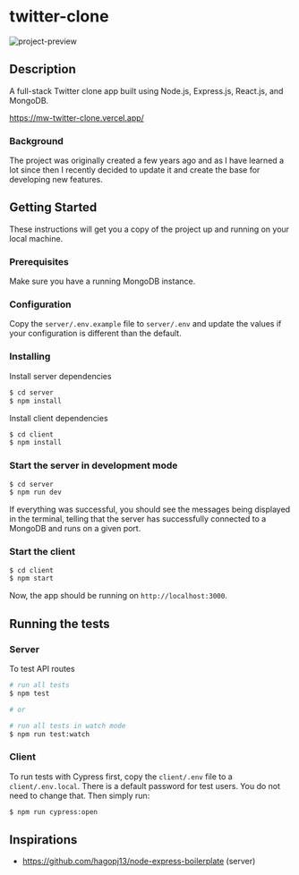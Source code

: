 # twitter-clone

![project-preview](https://res.cloudinary.com/dtti654qn/image/upload/c_scale,w_1280/v1626618841/github-projects/twitter-clone_w4gwyy.png)

## Description

A full-stack Twitter clone app built using Node.js, Express.js, React.js, and MongoDB.

https://mw-twitter-clone.vercel.app/

### Background

The project was originally created a few years ago and as I have learned a lot since then I recently decided to update it and create the base for developing new features.

## Getting Started

These instructions will get you a copy of the project up and running on your local machine.

### Prerequisites

Make sure you have a running MongoDB instance.

### Configuration

Copy the `server/.env.example` file to `server/.env` and update the values if your configuration is different than the default.

### Installing

Install server dependencies

```bash
$ cd server
$ npm install
```

Install client dependencies

```bash
$ cd client
$ npm install
```

### Start the server in development mode

```bash
$ cd server
$ npm run dev
```

If everything was successful, you should see the messages being displayed in the terminal, telling that the server has successfully connected to a MongoDB and runs on a given port.

### Start the client

```bash
$ cd client
$ npm start
```

Now, the app should be running on `http://localhost:3000`.

## Running the tests

### Server

To test API routes

```bash
# run all tests
$ npm test

# or

# run all tests in watch mode
$ npm run test:watch
```

### Client

To run tests with Cypress first, copy the `client/.env` file to a `client/.env.local`. There is a default password for test users. You do not need to change that. Then simply run:

```bash
$ npm run cypress:open
```

## Inspirations

- https://github.com/hagopj13/node-express-boilerplate (server)
